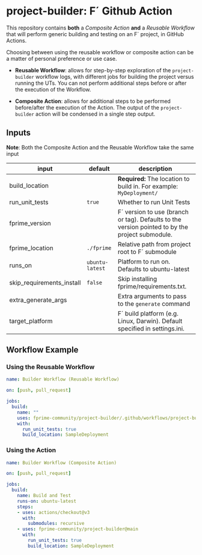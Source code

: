 # project-builder: F´ Github Action 

This repository contains **both** a _Composite Action_ **and** a _Reusable Workflow_ that will perform generic building and testing on an F´ project, in GitHub Actions.

Choosing between using the reusable workflow or composite action can be a matter of personal preference or use case.

- **Reusable Workflow**: allows for step-by-step exploration of the `project-builder` workflow logs, with different jobs for building the project versus running the UTs. You can not perform additional steps before or after the execution of the Workflow.

- **Composite Action**: allows for additional steps to be performed before/after the execution of the Action. The output of the `project-builder` action will be condensed in a single step output.

## Inputs

**Note**: Both the Composite Action and the Reusable Workflow take the same input

| input           | default        | description               |
|-----------------|----------------|---------------------------|
| build_location  |                | **Required:** The location to build in. For example: `MyDeployment/`|
| run_unit_tests  | `true`         | Whether to run Unit Tests|
| fprime_version  |                | F´ version to use (branch or tag). Defaults to the version pointed to by the project submodule.|
| fprime_location | `./fprime`     | Relative path from project root to F´ submodule|
| runs_on         | `ubuntu-latest`| Platform to run on. Defaults to ubuntu-latest|
| skip_requirements_install|`false`| Skip installing fprime/requirements.txt. |
| extra_generate_args |            | Extra arguments to pass to the `generate` command |
| target_platform |                | F´ build platform (e.g. Linux, Darwin). Default specified in settings.ini.|


## Workflow Example

### Using the Reusable Workflow

```yaml
name: Builder Workflow (Reusable Workflow)

on: [push, pull_request]

jobs:
  build:
    name: ""
    uses: fprime-community/project-builder/.github/workflows/project-builder.yml@main
    with: 
      run_unit_tests: true
      build_location: SampleDeployment
```

### Using the Action

```yaml
name: Builder Workflow (Composite Action)

on: [push, pull_request]

jobs:
  build:
    name: Build and Test
    runs-on: ubuntu-latest
    steps:
    - uses: actions/checkout@v3
      with:
        submodules: recursive
    - uses: fprime-community/project-builder@main
      with:
        run_unit_tests: true
        build_location: SampleDeployment
```


